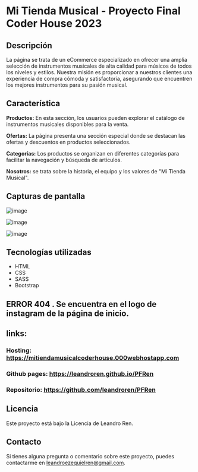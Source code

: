 # Mi Tienda Musical - Proyecto Final Coder House 2023

## Descripción

La página se trata de un eCommerce especializado en ofrecer una amplia selección de instrumentos musicales de alta calidad para músicos de todos los niveles y estilos. Nuestra misión es proporcionar a nuestros clientes una experiencia de compra cómoda y satisfactoria, asegurando que encuentren los mejores instrumentos para su pasión musical.

## Característica

**Productos:** En esta sección, los usuarios pueden explorar el catálogo de instrumentos musicales disponibles para la venta. 

**Ofertas:** La página presenta una sección especial donde se destacan las ofertas y descuentos en productos seleccionados.

**Categorías:** Los productos se organizan en diferentes categorías para facilitar la navegación y búsqueda de artículos.

**Nosotros:** se trata sobre la historia, el equipo y los valores de "Mi Tienda Musical".


## Capturas de pantalla
![image](https://github.com/leandroren/PFRen/assets/103762408/4e5cf153-04a0-4a8d-aadf-c2e27616e2ec)

![image](https://leandroren.github.io/Mitiendamusical)

![image](https://github.com/leandroren/PFRen/assets/103762408/5d678dd9-8db0-4a58-a95b-a307d9e1eab1)



## Tecnologías utilizadas
- HTML
- CSS
- SASS
- Bootstrap

## ERROR 404 . Se encuentra en el logo de instagram  de la página de inicio. 

## links:

### Hosting: https://mitiendamusicalcoderhouse.000webhostapp.com

### Github pages: https://leandroren.github.io/PFRen

### Repositorio:  https://github.com/leandroren/PFRen

## Licencia
Este proyecto está bajo la Licencia de Leandro Ren.

## Contacto
Si tienes alguna pregunta o comentario sobre este proyecto, puedes contactarme en leandroezequielren@gmail.com.

